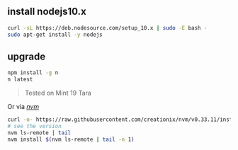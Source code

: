 ## install nodejs10.x

```bash
curl -sL https://deb.nodesource.com/setup_10.x | sudo -E bash -
sudo apt-get install -y nodejs
```

## upgrade

```bash
npm install -g n
n latest
```

> Tested on Mint 19 Tara

Or via [_nvm_](https://github.com/creationix/nvm#install-script)

```bash
curl -o- https://raw.githubusercontent.com/creationix/nvm/v0.33.11/install.sh | bash
# see the version
nvm ls-remote | tail
nvm install $(nvm ls-remote | tail -n 1)
```
